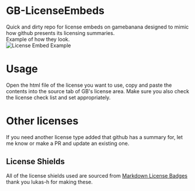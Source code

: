 # GB-LicenseEmbeds
Quick and dirty repo for license embeds on gamebanana designed to mimic how github presents its licensing summaries.  
Example of how they look.  
![License Embed Example](https://user-images.githubusercontent.com/45508320/226141549-d5963660-5c17-4464-a039-eabe0df02a0a.png)

# Usage
Open the html file of the license you want to use, copy and paste the contents into the source tab of GB's license area. Make sure you also check the license check list and set appropriately.

# Other licenses
If you need another license type added that github has a summary for, let me know or make a PR and update an existing one.

## License Shields
All of the license shields used are sourced from [Markdown License Badges](https://gist.github.com/lukas-h/2a5d00690736b4c3a7ba) thank you lukas-h for making these.

